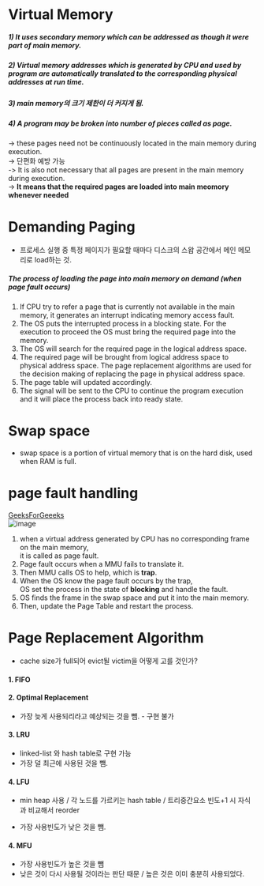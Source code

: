 
# Virtual Memory  

##### 1) It uses **secondary memory** which can be addressed as though it were part of main memory.  
##### 2) Virtual memory addresses which is generated by CPU and used by program are automatically translated to the corresponding physical addresses **at run time**.  
##### 3) main memory의 크기 제한이 더 커지게 됨.  
##### 4) A program may be broken into number of pieces called as **page**.  
   -> these pages need not be  continuously  located in the main memory during execution.  
   -> 단편화 예방 가능  
   -> It is also not necessary that all pages are present in the main memory during execution.  
   -> **It means that the required pages are loaded into main meomory whenever needed**  
   

# Demanding Paging  
  * 프로세스 실행 중 특정 페이지가 필요할 때마다 디스크의 스왑 공간에서 메인 메모리로 load하는 것.  
  
##### The process of loading the page into main memory on demand (when **page fault** occurs)  

1. If CPU try to refer a page that is currently not available in the main memory, it generates an interrupt indicating memory access fault.
2. The OS puts the interrupted process in a blocking state. For the execution to proceed the OS must bring the required page into the memory.
3. The OS will search for the required page in the logical address space.
4. The required page will be brought from logical address space to physical address space. The page replacement algorithms are used for the decision making of replacing the page in physical address space.
5. The page table will updated accordingly.
6. The signal will be sent to the CPU to continue the program execution and it will place the process back into ready state.  

# Swap space  

  * swap space is a portion of virtual memory that is on the hard disk, used when RAM is full.  
  
 # page fault handling    
 [GeeksForGeeeks](https://www.geeksforgeeks.org/page-fault-handling-in-operating-system/)    
 ![image](https://user-images.githubusercontent.com/34915108/73272402-a6ed1580-4225-11ea-82b4-4102a99da634.png)  

  1) when a virtual address generated by CPU has no corresponding frame on the main memory,  
  it is called as page fault.  
  2) Page fault occurs when a MMU fails to translate it.  
  3) Then MMU calls OS to help, which is **trap**.  
  4) When the OS know the page fault occurs by the trap,  
  OS set the process in the state of **blocking** and handle the fault.  
  5) OS finds the frame in the swap space and put it into the main memory.  
  6) Then, update the Page Table and restart the process.  
  
 # Page Replacement Algorithm  
   * cache size가 full되어 evict될 victim을 어떻게 고를 것인가?  
   
#### 1. FIFO  
 
#### 2. Optimal Replacement  
   * 가장 늦게 사용되리라고 예상되는 것을 뺌. - 구현 불가  
#### 3. LRU  
   * linked-list 와 hash table로 구현 가능  
   * 가장 덜 최근에 사용된 것을 뺌.  
#### 4. LFU  
   * min heap 사용 / 각 노드를 가르키는 hash table / 트리중간요소 빈도+1 시 자식과 비교해서 reorder  
   
   * 가장 사용빈도가 낮은 것을 뺌.  
   
#### 4. MFU  
  * 가장 사용빈도가 높은 것을 뺌  
  * 낮은 것이 다시 사용될 것이라는 판단 때문 / 높은 것은 이미 충분히 사용되었다.  
  
  
  
   
 
 
